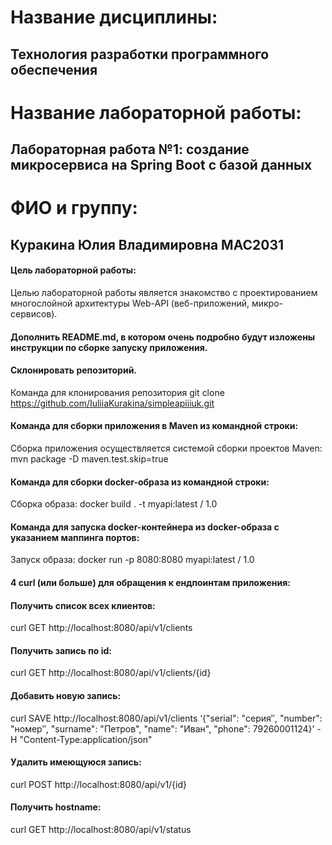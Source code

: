 # Название дисциплины: 
## Технология разработки программного обеспечения

# Название лабораторной работы: 
## Лабораторная работа №1: создание микросервиса на Spring Boot с базой данных

# ФИО и группу: 
## Куракина Юлия Владимировна МАС2031 

#### Цель лабораторной работы: 
Целью лабораторной работы является знакомство с проектированием многослойной архитектуры Web-API (веб-приложений, микро-сервисов).

#### Дополнить README.md, в котором очень подробно будут изложены инструкции по сборке запуску приложения. 

#### Склонировать репозиторий. 
Команда для клонирования репозитория git clone https://github.com/IuliiaKurakina/simpleapiiiuk.git

#### Команда для сборки приложения в Maven из командной строки: 
Сборка приложения осуществляется системой сборки проектов Maven: mvn package -D maven.test.skip=true

#### Команда для сборки docker-образа из командной строки: 
Сборка образа: docker build . -t myapi:latest / 1.0

#### Команда для запуска docker-контейнера из docker-образа с указанием маппинга портов: 
Запуск образа: docker run -p 8080:8080 myapi:latest / 1.0

#### 4 curl (или больше) для обращения к ендпоинтам приложения:
#### Получить список всех клиентов: 
curl GET http://localhost:8080/api/v1/clients

#### Получить запись по id: 
curl GET http://localhost:8080/api/v1/clients/{id}

#### Добавить новую запись: 
curl SAVE http://localhost:8080/api/v1/clients ‘{"serial": "серия″, "number": "номер″, "surname": "Петров", "name": "Иван", "phone": 79260001124}’ -H "Content-Type:application/json"

#### Удалить имеющуюся запись: 
curl POST http://localhost:8080/api/v1/{id}

#### Получить hostname: 
curl GET http://localhost:8080/api/v1/status
